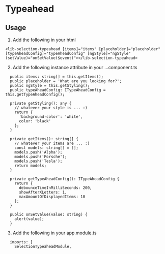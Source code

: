# Typeahead

## Usage
1. Add the following in your html  
```
<lib-selection-typeahead [items]="items" [placeholder]="placeholder" [typeAheadConfig]="typeAheadConfig" [ngStyle]="ngStyle" (setValue)="onSetValue($event)"></lib-selection-typeahead>
```

2. Add the following instance attribute in your ...component.ts  
```
  public items: string[] = this.getItems();
  public placeholder = 'What are you looking for?';
  public ngStyle = this.getStyling();
  public typeAheadConfig: ITypeAheadConfig = this.getTypeAheadConfig();

  private getStyling(): any {
    // whatever your style is ... :)
    return {
      'background-color': 'white',
      color: 'black'
    };
  }

  private getItems(): string[] {
    // whatever your items are ... :)
    const models: string[] = [];
    models.push('Alpha');
    models.push('Porsche');
    models.push('Tesla');
    return models;
  }

  private getTypeAheadConfig(): ITypeAheadConfig {
    return {
      debounceTimeInMilliSeconds: 200,
      showAfterXLetters: 1,
      maxAmountOfDisplayedItems: 10
    };
  }

  public onSetValue(value: string) {
    alert(value);
  }

```

3. Add the following in your app.module.ts  
```
  imports: [
    SelectionTypeaheadModule,
```
